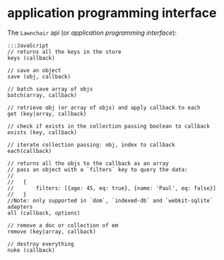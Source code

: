 application programming interface
===

The `Lawnchair` api (or _application programming interface_):

    
    :::JavaScript
    // returns all the keys in the store
    keys (callback)     
    
    // save an object
    save (obj, callback) 
    
    // batch save array of objs
    batch(array, callback)
    
    // retrieve obj (or array of objs) and apply callback to each
    get (key|array, callback) 
    
    // check if exists in the collection passing boolean to callback
    exists (key, callback)
    
    // iterate collection passing: obj, index to callback
    each(callback)
    
    // returns all the objs to the callback as an array
    // pass an object with a `filters` key to query the data:
    //
    //   {
    //       filters: [{age: 45, eq: true}, {name: 'Paul', eq: false}]
    //   }
    //Note: only supported in `dom`, `indexed-db` and `webkit-sqlite` adapters
    all (callback, options)
    
    // remove a doc or collection of em
    remove (key|array, callback)
    
    // destroy everything
    nuke (callback)
    

